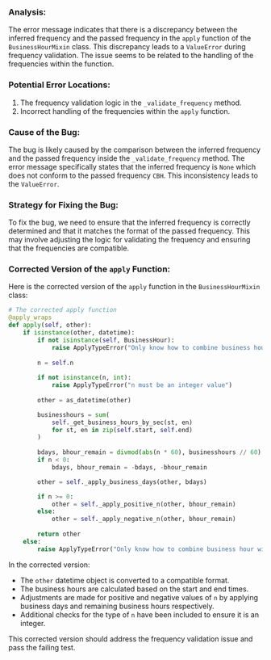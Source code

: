 ### Analysis:
The error message indicates that there is a discrepancy between the inferred frequency and the passed frequency in the `apply` function of the `BusinessHourMixin` class. This discrepancy leads to a `ValueError` during frequency validation. The issue seems to be related to the handling of the frequencies within the function.

### Potential Error Locations:
1. The frequency validation logic in the `_validate_frequency` method.
2. Incorrect handling of the frequencies within the `apply` function.

### Cause of the Bug:
The bug is likely caused by the comparison between the inferred frequency and the passed frequency inside the `_validate_frequency` method. The error message specifically states that the inferred frequency is `None` which does not conform to the passed frequency `CBH`. This inconsistency leads to the `ValueError`.

### Strategy for Fixing the Bug:
To fix the bug, we need to ensure that the inferred frequency is correctly determined and that it matches the format of the passed frequency. This may involve adjusting the logic for validating the frequency and ensuring that the frequencies are compatible.

### Corrected Version of the `apply` Function:
Here is the corrected version of the `apply` function in the `BusinessHourMixin` class:

```python
# The corrected apply function
@apply_wraps
def apply(self, other):
    if isinstance(other, datetime):
        if not isinstance(self, BusinessHour):
            raise ApplyTypeError("Only know how to combine business hour with datetime")
        
        n = self.n
        
        if not isinstance(n, int):
            raise ApplyTypeError("n must be an integer value")
        
        other = as_datetime(other)

        businesshours = sum(
            self._get_business_hours_by_sec(st, en)
            for st, en in zip(self.start, self.end)
        )
        
        bdays, bhour_remain = divmod(abs(n * 60), businesshours // 60)
        if n < 0:
            bdays, bhour_remain = -bdays, -bhour_remain

        other = self._apply_business_days(other, bdays)

        if n >= 0:
            other = self._apply_positive_n(other, bhour_remain)
        else:
            other = self._apply_negative_n(other, bhour_remain)
        
        return other
    else:
        raise ApplyTypeError("Only know how to combine business hour with datetime")
```

In the corrected version:
- The `other` datetime object is converted to a compatible format.
- The business hours are calculated based on the start and end times.
- Adjustments are made for positive and negative values of `n` by applying business days and remaining business hours respectively.
- Additional checks for the type of `n` have been included to ensure it is an integer.

This corrected version should address the frequency validation issue and pass the failing test.